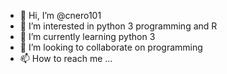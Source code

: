 - 👋 Hi, I’m @cnero101
- 👀 I’m interested in python 3 programming and R
- 🌱 I’m currently learning python 3
- 💞️ I’m looking to collaborate on programming
- 📫 How to reach me ...

<!---
cnero101/cnero101 is a ✨ special ✨ repository because its `README.md` (this file) appears on your GitHub profile.
You can click the Preview link to take a look at your changes.
--->
